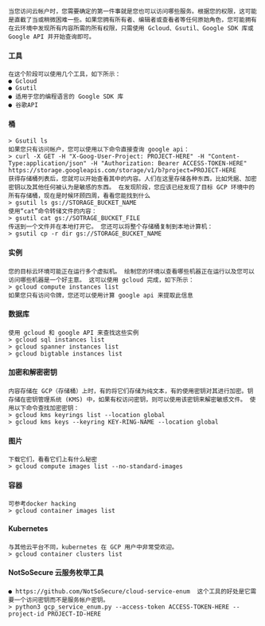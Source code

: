 	当您访问云帐户时，您需要确定的第一件事就是您也可以访问哪些服务。根据您的权限，这可能是直截了当或稍微困难一些。如果您拥有所有者、编辑者或查看者等任何原始角色，您可能拥有在云环境中发现所有内容所需的所有权限，只需使用 Gcloud、Gsutil、Google SDK 库或 Google API 并开始查询即可。
  #### 工具
	在这个阶段可以使用几个工具，如下所示：
	● Gcloud
	● Gsutil
	● 适用于您的编程语言的 Google SDK 库
	● 谷歌API
  #### 桶
	> Gsutil ls
	如果您只有访问帐户，您可以使用以下命令直接查询 google api：
	> curl -X GET -H "X-Goog-User-Project: PROJECT-HERE" -H "Content-Type:application/json" -H "Authorization: Bearer ACCESS-TOKEN-HERE" https://storage.googleapis.com/storage/v1/b?project=PROJECT-HERE
	获得存储桶列表后，您就可以开始查看其中的内容。人们在这里存储各种东西，比如凭据、加密密钥以及其他任何被认为是敏感的东西。 在发现阶段，您应该已经发现了目标 GCP 环境中的所有存储桶，现在是时候环顾四周，看看您能找到什么
	> gsutil ls gs://STORAGE_BUCKET_NAME
	使用“cat”命令转储文件的内容：
	> gsutil cat gs://SOTRAGE_BUCKET_FILE
	传送到一个文件并在本地打开它。 您还可以将整个存储桶复制到本地计算机：
	> gsutil cp -r dir gs://STORAGE_BUCKET_NAME
  #### 实例
	您的目标云环境可能正在运行多个虚拟机。 绘制您的环境以查看哪些机器正在运行以及您可以访问哪些机器是一个好主意。 这可以使用 gcloud 完成，如下所示：
	> gcloud compute instances list
	如果您只有访问令牌，您还可以使用计算 google api 来提取此信息
  #### 数据库
	使用 gcloud 和 google API 来查找这些实例
	> gcloud sql instances list
	> gcloud spanner instances list
	> gcloud bigtable instances list
  #### 加密和解密密钥
	内容存储在 GCP（存储桶）上时，有的将它们存储为纯文本，有的使用密钥对其进行加密。钥存储在密钥管理系统 (KMS) 中，如果有权访问密钥，则可以使用该密钥来解密敏感文件。 使用以下命令查找加密密钥：
	> gcloud kms keyrings list --location global
	> gcloud kms keys --keyring KEY-RING-NAME --location global
  #### 图片
	下载它们，看看它们上有什么秘密
	> gcloud compute images list --no-standard-images
  #### 容器
	可参考docker hacking
	> gcloud container images list
  #### Kubernetes
	与其他云平台不同，kubernetes 在 GCP 用户中非常受欢迎。
	> gcloud container clusters list
  #### NotSoSecure 云服务枚举工具
	● https://github.com/NotSoSecure/cloud-service-enum  这个工具的好处是它需要一个访问密钥而不是服务帐户密钥。
	> python3 gcp_service_enum.py --access-token ACCESS-TOKEN-HERE --project-id PROJECT-ID-HERE
